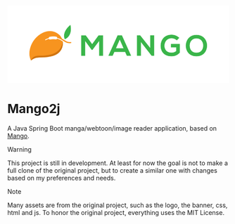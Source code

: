 ![banner](./src/main/resources/static/img/banner-paddings.png)

# Mango2j

A Java Spring Boot manga/webtoon/image reader application, based on [Mango](https://github.com/getmango/Mango).

> [!WARNING]  
> This project is still in development. At least for now the goal is not to make a full clone of the original project, but to create a similar one with changes based on my preferences and needs.

> [!NOTE]  
> Many assets are from the original project, such as the logo, the banner, css, html and js. To honor the original project, everything uses the MIT License.
